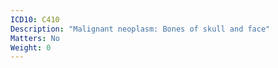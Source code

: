 ```yaml
---
ICD10: C410
Description: "Malignant neoplasm: Bones of skull and face"
Matters: No
Weight: 0
---
```

